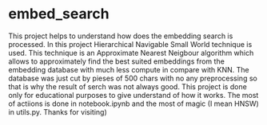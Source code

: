 # embed_search
This project helps to understand how does the embedding search is processed.
In this project Hierarchical Navigable Small World technique is used. 
This technique is an Approximate Nearest Neigbour algorithm which allows to approximately 
find the best suited embeddings from the embedding database  with much less compute in compare with KNN. 
The database was just cut by pieses of 500 chars with no any preprocessing so that is why the result of serch was not always good.
This project is done only for educational purposes to give understand of how it works.
The most of actiions is done in notebook.ipynb and the most of magic (I mean HNSW) in utils.py.
Thanks for visiting)
